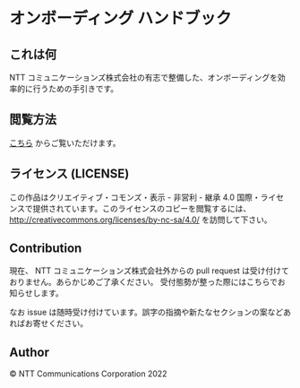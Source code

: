 # オンボーディング ハンドブック

## これは何

NTT コミュニケーションズ株式会社の有志で整備した、オンボーディングを効率的に行うための手引きです。

## 閲覧方法

[こちら](https://nttcom.github.io/onboarding-handbook/) からご覧いただけます。

## ライセンス (LICENSE)
この作品はクリエイティブ・コモンズ・表示 - 非営利 - 継承 4.0 国際・ライセンスで提供されています。このライセンスのコピーを閲覧するには、http://creativecommons.org/licenses/by-nc-sa/4.0/ を訪問して下さい。


## Contribution
現在、 NTT コミュニケーションズ株式会社外からの pull request は受け付けておりません。あらかじめご了承ください。
受付態勢が整った際にはこちらでお知らせします。

なお issue は随時受け付けています。誤字の指摘や新たなセクションの案などあればお寄せください。

## Author
© NTT Communications Corporation 2022
